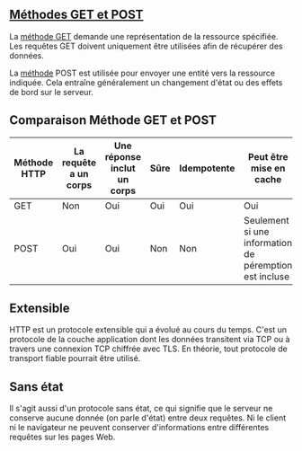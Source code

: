 ## [Méthodes GET et POST](https://developer.mozilla.org/fr/docs/Web/HTTP/Methods) 

La [méthode GET](https://developer.mozilla.org/fr/docs/Web/HTTP/Methods/GET) demande une représentation de la ressource spécifiée. Les requêtes GET doivent uniquement être utilisées afin de récupérer des données.


La [méthode](https://developer.mozilla.org/fr/docs/Web/HTTP/Methods/POST) POST est utilisée pour envoyer une entité vers la ressource indiquée. Cela entraîne généralement un changement d'état ou des effets de bord sur le serveur.



## Comparaison Méthode GET et POST

| Méthode HTTP | La requête a un corps | Une réponse inclut un corps | Sûre | Idempotente | Peut être mise en cache | Autorisé dans les formulaires HTML|
|------------------|----------|----------|----------|-----------|----------------|----------------|
| GET             | Non      | Oui      | Oui      | Oui | Oui | Oui |
| POST          | Oui    | Oui | Non | Non | Seulement si une information de péremption est incluse | Oui |


## Extensible

HTTP est un protocole extensible qui a évolué au cours du temps. C'est un protocole de la couche application dont les données transitent via TCP ou à travers une connexion TCP chiffrée avec TLS. En théorie, tout protocole de transport fiable pourrait être utilisé.

## Sans état

 Il s'agit aussi d'un protocole sans état, ce qui signifie que le serveur ne conserve aucune donnée (on parle d'état) entre deux requêtes. Ni le client ni le navigateur ne peuvent conserver d'informations entre différentes requêtes sur les pages Web.